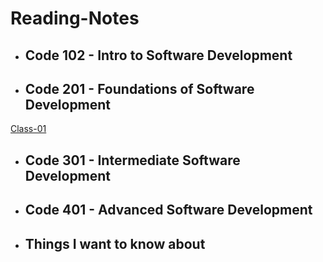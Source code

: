 # Reading-Notes
* ## Code 102 - Intro to Software Development
* ## Code 201 - Foundations of Software Development
[Class-01](./docs/class-01.md)
* ## Code 301 - Intermediate Software Development
* ## Code 401 - Advanced Software Development
* ## Things I want to know about

